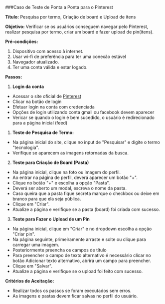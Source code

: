 ###Caso de Teste de Ponta a Ponta para o Pinterest

**Título:** Pesquisa por termo, Criação de board e Upload de itens

**Objetivo:** Verificar se os usuários conseguem navegar pelo Pinterest, realizar pesquisa por termo, criar um board e fazer upload de pin(itens).

**Pré-condições:**

1. Dispositivo com acesso à internet.
2. Usar wi-fi de preferência para ter uma conexão estável
3. Navegador atualizado.
4. Ter uma conta válida e estar logado.

**Passos:**

1. **Login da conta**

- Acessar o site oficial de [Pinterest](https://br.pinterest.com)
- Clicar na botão de login
- Efetuar login na conta com credenciada
- Opções de login utilizando conta gmail ou facebook devem aparecer 
- Vericar se quando o login é bem sucedido, o usuário é redirecionado para a página inicial (feed)

1. **Teste de Pesquisa de Termo:**

- Na página inicial do site,  clique no input de "Pesquisar" e digite o termo "tecnologia".
- Verifique se aparecem as imagens retornadas da busca.

2. **Teste para Criação de Board (Pasta)**

- Na página inicial, clique na foto ou imagem do perfil.
- Ao entrar na página de perfil, deverá aparecer um botão "+".
- Clique no botão "+" e escolha a opção "Pasta".
- Deverá ser aberto um modal, escreva o nome da pasta.
- Caso queira que a pasta fique secreta marque o checkbox ou deixe em branco para que ela seja pública.
- Clique em "Criar".
- Atualize a página e verifique se a pasta (board) foi criada com sucesso.

3. **Teste para Fazer o Upload de um Pin**

- Na página inicial, clique em "Criar" e no dropdown escolha a opção "Criar pin".
- Na página seguinte, primeiramente arraste e solte ou clique para carregar uma imagem.
- Posteriormente preencha os campos de título 
- Para preencher o campo de texto alternativo é necessário clicar no botão Adicionar texto alternativo, abrirá um campo para preencher.
- Clique em "Salvar".
- Atualize a página e verifique se o upload foi feito com sucesso.

**Critérios de Aceitação:**

- Realizar todos os passos se foram executados sem erros.
- As imagens e pastas devem ficar salvas no perfil do usuário.
